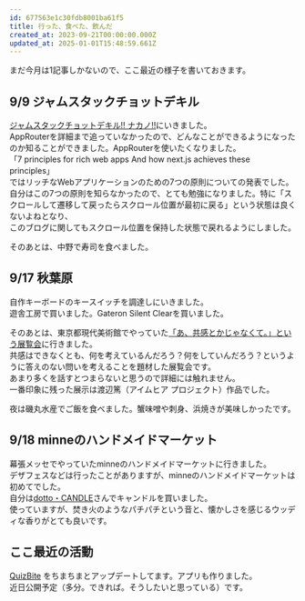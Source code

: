 ```yaml
---
id: 677563e1c30fdb8001ba61f5
title: 行った、食べた、飲んだ
created_at: 2023-09-21T00:00:00.000Z
updated_at: 2025-01-01T15:48:59.661Z
---
```


<p>まだ今月は1記事しかないので、ここ最近の様子を書いておきます。</p>
<h2>9/9 ジャムスタックチョットデキル</h2>
<p><a href="https://chot.connpass.com/event/290638/">ジャムスタックチョットデキル!! ナカノ!!</a>にいきました。<br>
AppRouterを詳細まで追っていなかったので、どんなことができるようになったのか知ることができました。AppRouterを使いたくなりました。<br>
「7 principles for rich web apps And how next.js achieves these principles」<br>
ではリッチなWebアプリケーションのための7つの原則についての発表でした。<br>
自分はこの7つの原則を知らなかったので、とても勉強になりました。特に「スクロールして遷移して戻ったらスクロール位置が最初に戻る」という状態は良くないよねとなり、<br>
このブログに関してもスクロール位置を保持した状態で戻れるようにしました。</p>
<p>そのあとは、中野で寿司を食べました。</p>
<h2>9/17  秋葉原</h2>
<p>自作キーボードのキースイッチを調達しにいきました。<br>
遊舎工房で買いました。Gateron Silent Clearを買いました。</p>
<p>そのあとは、東京都現代美術館でやっていた<a href="https://www.mot-art-museum.jp/exhibitions/empathy/">「あ、共感とかじゃなくて。」という展覧会</a>に行きました。<br>
共感はできなくとも、何を考えているんだろう？何をしていんだろう？というように答えのない問いを考えることを題材した展覧会です。<br>
あまり多くを話すとつまらないと思うので詳細には触れません。<br>
一番印象に残った展示は渡辺篤（アイムヒア プロジェクト）作品でした。</p>
<p>夜は磯丸水産でご飯を食べました。蟹味噌や刺身、浜焼きが美味しかったです。</p>
<h2>9/18 minneのハンドメイドマーケット</h2>
<p>幕張メッセでやっていたminneのハンドメイドマーケットに行きました。<br>
デザフェスなどは行ったことがありますが、minneのハンドメイドマーケットは初めてでした。<br>
自分は<a href="https://www.dottocandle.com/">dotto・CANDLE</a>さんでキャンドルを買いました。<br>
使っていますが、焚き火のようなパチパチという音と、懐かしさを感じるウッディな香りがとても良いです。</p>
<h2>ここ最近の活動</h2>
<p><a href="https://quizbite.yukyu.net">QuizBite</a> をちまちまとアップデートしてます。アプリも作りました。<br>
近日公開予定（多分。できれば。そうしたいと思っている）です。</p>
